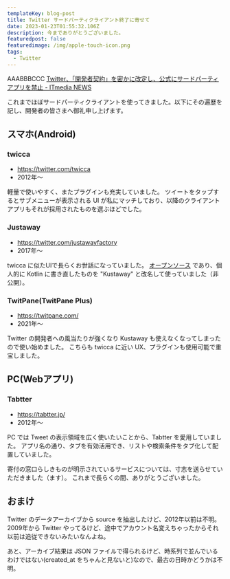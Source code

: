 ```yaml
---
templateKey: blog-post
title: Twitter サードパーティクライアント終了に寄せて
date: 2023-01-23T01:55:32.106Z
description: 今までありがとうございました。
featuredpost: false
featuredimage: /img/apple-touch-icon.png
tags:
  - Twitter
---
```


AAABBBCCC
[Twitter、「開発者契約」を密かに改定し、公式にサードパーティアプリを禁止 - ITmedia NEWS](https://www.itmedia.co.jp/news/articles/2301/20/news101.html)

これまでほぼサードパーティクライアントを使ってきました。以下にその遍歴を記し、開発者の皆さまへ御礼申し上げます。

## スマホ(Android)

### twicca

- https://twitter.com/twicca
- 2012年～


軽量で使いやすく、またプラグインも充実していました。
ツイートをタップするとサブメニューが表示される UI が私にマッチしており、以降のクライアントアプリもそれが採用されたものを選ぶほどでした。

### Justaway

- https://twitter.com/justawayfactory
- 2017年～

twicca に似たUIで長らくお世話になっていました。
[オープンソース](https://github.com/s-aska/Justaway-for-Android-Original) であり、個人的に Kotlin に書き直したものを "Kustaway" と改名して使っていました（非公開）。


### TwitPane(TwitPane Plus)

- https://twitpane.com/
- 2021年～

Twitter の開発者への風当たりが強くなり Kustaway も使えなくなってしまったので使い始めました。
こちらも twicca に近い UX、プラグインも使用可能で重宝しました。

## PC(Webアプリ)

### Tabtter

- https://tabtter.jp/
- 2012年～

PC では Tweet の表示領域を広く使いたいことから、Tabtter を愛用していました。
アプリ名の通り、タブを有効活用でき、リストや検索条件をタブ化して配置していました。


寄付の窓口らしきものが明示されているサービスについては、寸志を送らせていただきました（ます）。
これまで長らくの間、ありがとうございました。


## おまけ

Twitter のデータアーカイブから source を抽出したけど、2012年以前は不明。2009年から Twitter やってるけど、途中でアカウント名変えちゃったからそれ以前は追従できないみたいなんよね。

あと、アーカイブ結果は JSON ファイルで得られるけど、時系列で並んでいるわけではない(created_at をちゃんと見ないと)なので、最古の日時かどうかは不明。
